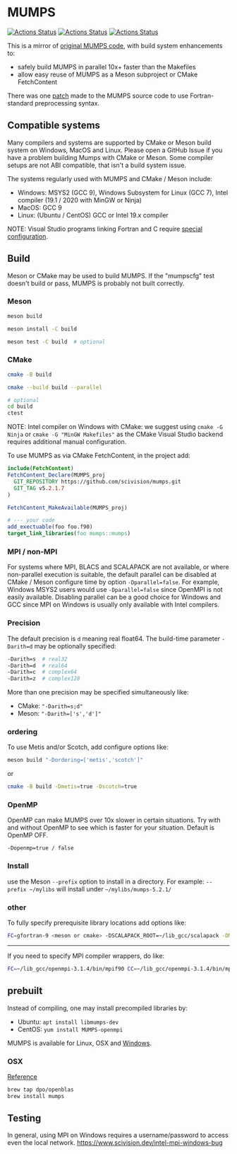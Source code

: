 # MUMPS

[![Actions Status](https://github.com/scivision/mumps/workflows/ci_linux/badge.svg)](https://github.com/scivision/mumps/actions)
[![Actions Status](https://github.com/scivision/mumps/workflows/ci_macos/badge.svg)](https://github.com/scivision/mumps/actions)
[![Actions Status](https://github.com/scivision/mumps/workflows/ci_windows/badge.svg)](https://github.com/scivision/mumps/actions)

This is a mirror of [original MUMPS code](http://mumps.enseeiht.fr/), with build system enhancements to:

* safely build MUMPS in parallel 10x+ faster than the Makefiles
* allow easy reuse of MUMPS as a Meson subproject or CMake FetchContent

There was one [patch](./openmp.patch) made to the MUMPS source code to use Fortran-standard preprocessing syntax.

## Compatible systems

Many compilers and systems are supported by CMake or Meson build system on Windows, MacOS and Linux.
Please open a GitHub Issue if you have a problem building Mumps with CMake or Meson.
Some compiler setups are not ABI compatible, that isn't a build system issue.

The systems regularly used with MUMPS and CMake / Meson include:

* Windows: MSYS2 (GCC 9), Windows Subsystem for Linux (GCC 7), Intel compiler (19.1 / 2020 with MinGW or Ninja)
* MacOS: GCC 9
* Linux: (Ubuntu / CentOS) GCC or Intel 19.x compiler

NOTE: Visual Studio programs linking Fortran and C require [special configuration](https://software.intel.com/en-us/articles/configuring-visual-studio-for-mixed-language-applications).

## Build

Meson or CMake may be used to build MUMPS.
If the "mumpscfg" test doesn't build or pass, MUMPS is probably not built correctly.

### Meson

```sh
meson build

meson install -C build

meson test -C build  # optional
```

### CMake

```sh
cmake -B build

cmake --build build --parallel

# optional
cd build
ctest
```

NOTE: Intel compiler on Windows with CMake: we suggest using `cmake -G Ninja` or `cmake -G "MinGW Makefiles"` as the CMake Visual Studio backend requires additional manual configuration.

To use MUMPS as via CMake FetchContent, in the project add:

```cmake
include(FetchContent)
FetchContent_Declare(MUMPS_proj
  GIT_REPOSITORY https://github.com/scivision/mumps.git
  GIT_TAG v5.2.1.7
)

FetchContent_MakeAvailable(MUMPS_proj)

# --- your code
add_exectuable(foo foo.f90)
target_link_libraries(foo mumps::mumps)
```

### MPI / non-MPI

For systems where MPI, BLACS and SCALAPACK are not available, or where non-parallel execution is suitable,
the default parallel can be disabled at CMake / Meson configure time by option `-Dparallel=false`.
For example, Windows MSYS2 users would use `-Dparallel=false` since OpenMPI is not easily available.
Disabling parallel can be a good choice for Windows and GCC since MPI on Windows is usually only available with Intel compilers.

### Precision

The default precision is `d` meaning real float64.
The build-time parameter `-Darith=d` may be optionally specified:

```sh
-Darith=s  # real32
-Darith=d  # real64
-Darith=c  # complex64
-Darith=z  # complex128
```

More than one precision may be specified simultaneously like:

* CMake: `"-Darith=s;d"`
* Meson: `"-Darith=['s','d']"`

### ordering

To use Metis and/or Scotch, add configure options like:

```sh
meson build "-Dordering=['metis','scotch']"
```

or

```sh
cmake -B build -Dmetis=true -Dscotch=true
```

### OpenMP

OpenMP can make MUMPS over 10x slower in certain situations.
Try with and without OpenMP to see which is faster for your situation.
Default is OpenMP OFF.

`-Dopenmp=true / false`

### Install

use the Meson `--prefix` option to install in a directory.
For example: `--prefix ~/mylibs` will install under `~/mylibs/mumps-5.2.1/`

### other

To fully specify prerequisite library locations add options like:

```sh
FC=gfortran-9 <meson or cmake> -DSCALAPACK_ROOT=~/lib_gcc/scalapack -DMPI_ROOT=~/lib_gcc/openmpi-3.1.3
```

---

If you need to specify MPI compiler wrappers, do like:

```sh
FC=~/lib_gcc/openmpi-3.1.4/bin/mpif90 CC=~/lib_gcc/openmpi-3.1.4/bin/mpicc meson build -DMPI_ROOT=~/lib_gcc/openmpi-3.1.4
```

## prebuilt

Instead of compiling, one may install precompiled libraries by:

* Ubuntu: `apt install libmumps-dev`
* CentOS: `yum install MUMPS-openmpi`

MUMPS is available for Linux, OSX and
[Windows](http://mumps.enseeiht.fr/index.php?page=links).

### OSX

[Reference](http://mumps.enseeiht.fr/index.php?page=links)

```sh
brew tap dpo/openblas
brew install mumps
```

## Testing

In general, using MPI on Windows requires a username/password to access even the local network.
https://www.scivision.dev/intel-mpi-windows-bug
